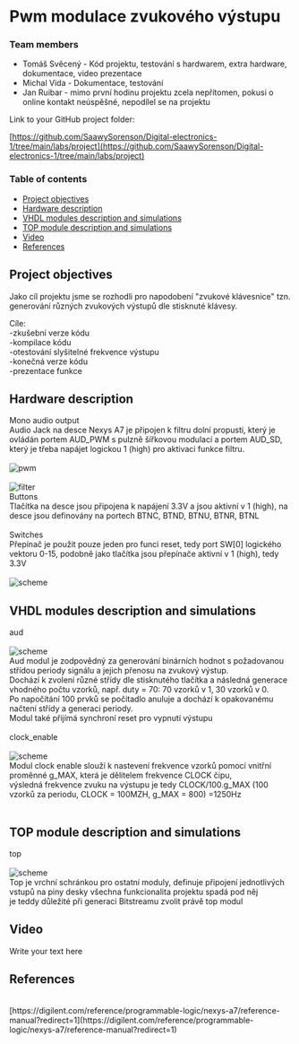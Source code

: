 # Pwm modulace zvukového výstupu

### Team members

* Tomáš Svěcený - Kód projektu, testování s hardwarem, extra hardware, dokumentace, video prezentace
* Michal Vida - Dokumentace, testování
* Jan Ruibar - mimo první hodinu projektu zcela nepřítomen, pokusi o online kontakt neúspěšné, nepodílel se na projektu

Link to your GitHub project folder:

   [https://github.com/SaawySorenson/Digital-electronics-1/tree/main/labs/project](https://github.com/SaawySorenson/Digital-electronics-1/tree/main/labs/project)


### Table of contents
* [Project objectives](#objectives)
* [Hardware description](#hardware)
* [VHDL modules description and simulations](#modules)
* [TOP module description and simulations](#top)
* [Video](#video)
* [References](#references)


<a name="objectives"></a>
## Project objectives

Jako cíl projektu jsme se rozhodli pro napodobení "zvukové klávesnice" tzn. generování různých zvukových výstupů dle stisknuté klávesy.

Cíle:<br>
-zkušební verze kódu <br>
-kompilace kódu<br>
-otestování slyšitelné frekvence výstupu<br>
-konečná verze kódu<br>
-prezentace funkce<br>


<a name="hardware"></a>
## Hardware description

Mono audio output<br>
Audio Jack na desce Nexys A7 je připojen k filtru dolní propusti, který je ovládán portem AUD_PWM s pulzně šířkovou modulací a portem AUD_SD, 
který je třeba napájet logickou 1 (high) pro aktivaci funkce filtru. <br>
<br>
![pwm](images/pwm.png)<br>
<br>
![filter](images/filter.png)<br>
Buttons<br>
Tlačítka na desce jsou připojena k napájení 3.3V a jsou aktivní v 1 (high), na desce jsou definovány na portech BTNC, BTND, BTNU, BTNR, BTNL<br>
<br>
Switches<br>
Přepínač je použit pouze jeden pro funci reset, tedy port SW[0] logického vektoru 0-15, podobně jako tlačítka jsou přepínače aktivní v 1 (high), tedy 3.3V<br>
<br>
![scheme](images/scheme.png)




<a name="modules"></a>
## VHDL modules description and simulations

aud<br>
<br>
![scheme](images/aud_block.png)
<br>
Aud modul je zodpovědný za generování binárních hodnot s požadovanou střídou periody signálu a jejich přenosu na zvukový výstup.<br>
Dochází k zvolení různé střídy dle stisknutého tlačítka a následná generace vhodného počtu vzorků, např. duty = 70: 70 vzorků v 1, 30 vzorků v 0.<br>
Po napočítání 100 prvků se počitadlo anuluje a dochází k opakovanému načtení střídy a generaci periody.<br>
Modul také přijímá synchroní reset pro vypnutí výstupu<br>
<br>
clock_enable<br>
<br>
![scheme](images/clock_block.png)
<br>
Modul clock enable slouží k nastevení frekvence vzorků pomocí vnitřní proměnné g_MAX, která je dělitelem frekvence CLOCK čipu, <br>
výsledná frekvence zvuku na výstupu je tedy CLOCK/100.g_MAX (100 vzorků za periodu, CLOCK = 100MZH, g_MAX = 800)  =1250Hz  <br>
<br>


<a name="top"></a>
## TOP module description and simulations

top<br>
<br>
![scheme](images/top_block.png)
<br>
Top je vrchní schránkou pro ostatní moduly, definuje připojení jednotlivých vstupů na piny desky všechna funkcionalita projektu spadá pod něj<br>
je teddy důležité při generaci Bitstreamu zvolit právě top modul<br>



<a name="video"></a>
## Video

Write your text here


<a name="references"></a>
## References
<br>
[https://digilent.com/reference/programmable-logic/nexys-a7/reference-manual?redirect=1](https://digilent.com/reference/programmable-logic/nexys-a7/reference-manual?redirect=1)

